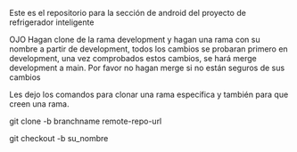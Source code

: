 Este es el repositorio para la sección de android del proyecto de refrigerador inteligente

OJO
Hagan clone de la rama development y hagan una rama con su nombre a partir de development, todos los cambios se probaran primero en development, una vez comprobados estos cambios, se hará merge development a main.
Por favor no hagan merge si no están seguros de sus cambios 

Les dejo los comandos para clonar una rama específica y también para que creen una rama.

git clone -b branchname remote-repo-url

git checkout -b su_nombre